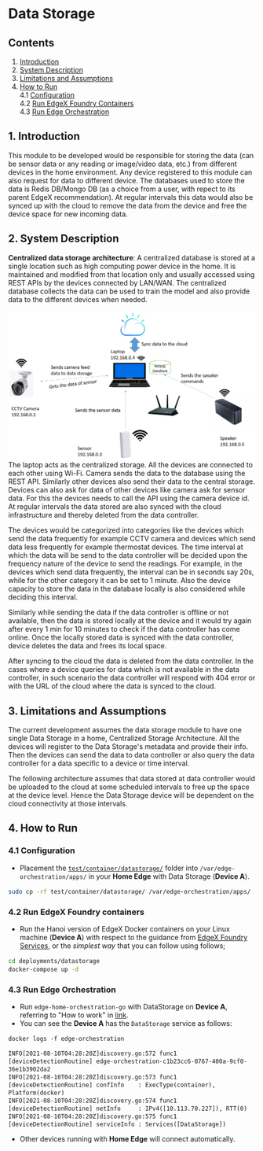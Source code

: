 # Data Storage
## Contents
1. [Introduction](#1-introduction)
2. [System Description](#2-system-description)
3. [Limitations and Assumptions](#3-limitations-and-assumptions)
4. [How to Run](#4-how-to-run)  
    4.1 [Configuration](#41-configuration)  
    4.2 [Run EdgeX Foundry Containers](#42-run-edgex-foundry-containers)  
    4.3 [Run Edge Orchestration](#43-run-edge-orchestration)

## 1. Introduction
This module to be developed would be responsible for storing the data (can be sensor data or any reading or image/video data, etc.) from different devices in the home environment. Any device registered to this module can also request for data to different device. The databases used to store the data is Redis DB/Mongo DB (as a choice from a user, with repect to its parent EdgeX recommendation). At regular intervals this data would also be synced up with the cloud to remove the data from the device and free the device space for new incoming data.

## 2. System Description
**Centralized data storage architecture**: A centralized database is stored at a single location such as high computing power device in the home. It is maintained and modified from that location only and usually accessed using REST APIs by the devices connected by LAN/WAN. The centralized database collects the data can be used to train the model and also provide data to the different devices when needed.

<img src="images/System-description-of-Data-Storage.png" alt="image" align="left"/>

The laptop acts as the centralized storage. All the devices are connected to each other using Wi-Fi. Camera sends the data to the database using the REST API. Similarly other devices also send their data to the central storage. Devices can also ask for data of other devices like camera ask for sensor data. For this the devices needs to call the API using the camera device id. At regular intervals the data stored are also synced with the cloud infrastructure and thereby deleted from the data controller.

The devices would be categorized into categories like the devices which send the data frequently for example CCTV camera and devices which send data less frequently for example thermostat devices. The time interval at which the data will be send to the data controller will be decided upon the frequency nature of the device to send the readings. For example, in the devices which send data frequently, the interval can be in seconds say 20s, while for the other category it can be set to 1 minute. Also the device capacity to store the data in the database locally is also considered while deciding this interval.

Similarly while sending the data if the data controller is offline or not available, then the data is stored locally at the device and it would try again after every 1 min for 10 minutes to check if the data controller has come online. Once the locally stored data is synced with the data controller, device deletes the data and frees its local space.

After syncing to the cloud the data is deleted from the data controller. In the cases where a device queries for data which is not available in the data controller, in such scenario the data controller will respond with 404 error or with the URL of the cloud where the data is synced to the cloud.

## 3. Limitations and Assumptions
The current development assumes the data storage module to have one single Data Storage in a home, Centralized Storage Architecture. All the devices will register to the Data Storage's metadata and provide their info. Then the devices can send the data to data controller or also query the data controller for a data specific to a device or time interval.

The following architecture assumes that data stored at data controller would be uploaded to the cloud at some scheduled intervals to free up the space at the device level. Hence the Data Storage device will be dependent on the cloud connectivity at those intervals.

## 4. How to Run

### 4.1 Configuration

- Placement the [`test/container/datastorage/`](../test/container/datastorage/) folder into `/var/edge-orchestration/apps/` in your **Home Edge** with Data Storage (**Device A**).
```sh
sudo cp -rf test/container/datastorage/ /var/edge-orchestration/apps/
```

### 4.2 Run EdgeX Foundry containers
- Run the Hanoi version of EdgeX Docker containers on your Linux machine (**Device A**) with respect to the guidance from [EdgeX Foundry Services](https://github.com/edgexfoundry/edgex-go#get-started), or the _simplest way_ that you can follow using follows;

```sh
cd deployments/datastorage
docker-compose up -d
```

### 4.3 Run Edge Orchestration
- Run `edge-home-orchestration-go` with DataStorage on **Device A**, referring to "How to work" in [link](./platforms/x86_64_linux/x86_64_linux.md#how-to-work).
- You can see the **Device A** has the `DataStorage` service as follows:
```
docker logs -f edge-orchestration
```
```
INFO[2021-08-10T04:28:20Z]discovery.go:572 func1 [deviceDetectionRoutine] edge-orchestration-c1b23cc6-0767-400a-9cf0-36e1b3902da2
INFO[2021-08-10T04:28:20Z]discovery.go:573 func1 [deviceDetectionRoutine] confInfo    : ExecType(container), Platform(docker)
INFO[2021-08-10T04:28:20Z]discovery.go:574 func1 [deviceDetectionRoutine] netInfo     : IPv4([10.113.70.227]), RTT(0)
INFO[2021-08-10T04:28:20Z]discovery.go:575 func1 [deviceDetectionRoutine] serviceInfo : Services([DataStorage])
```
- Other devices running with **Home Edge** will connect automatically.
